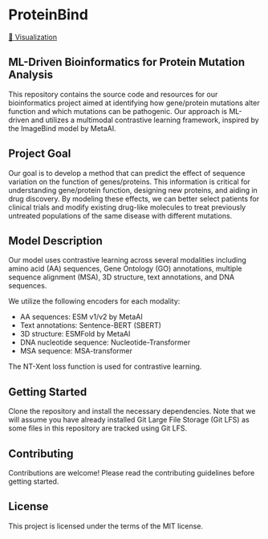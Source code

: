 # ProteinBind

[🤗 Visualization](https://huggingface.co/spaces/BIOML-SVM/SVM)

## ML-Driven Bioinformatics for Protein Mutation Analysis

This repository contains the source code and resources for our bioinformatics project aimed at identifying how gene/protein mutations alter function and which mutations can be pathogenic. Our approach is ML-driven and utilizes a multimodal contrastive learning framework, inspired by the ImageBind model by MetaAI.

## Project Goal

Our goal is to develop a method that can predict the effect of sequence variation on the function of genes/proteins. This information is critical for understanding gene/protein function, designing new proteins, and aiding in drug discovery. By modeling these effects, we can better select patients for clinical trials and modify existing drug-like molecules to treat previously untreated populations of the same disease with different mutations.

## Model Description

Our model uses contrastive learning across several modalities including amino acid (AA) sequences, Gene Ontology (GO) annotations, multiple sequence alignment (MSA), 3D structure, text annotations, and DNA sequences.

We utilize the following encoders for each modality:

- AA sequences: ESM v1/v2 by MetaAI
- Text annotations: Sentence-BERT (SBERT)
- 3D structure: ESMFold by MetaAI
- DNA nucleotide sequence: Nucleotide-Transformer
- MSA sequence: MSA-transformer


The NT-Xent loss function is used for contrastive learning.

## Getting Started

Clone the repository and install the necessary dependencies. Note that we will assume you have already installed Git Large File Storage (Git LFS) as some files in this repository are tracked using Git LFS.


## Contributing

Contributions are welcome! Please read the contributing guidelines before getting started.

## License

This project is licensed under the terms of the MIT license.
